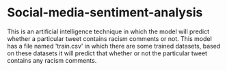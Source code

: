 # Social-media-sentiment-analysis
This is an artificial intelligence technique in which the model will predict whether a particular tweet contains racism comments or not. This model has a file named 'train.csv' in which there are some trained datasets, based on these datasets it will predict that whether or not the particular tweet contains any racism comments.
